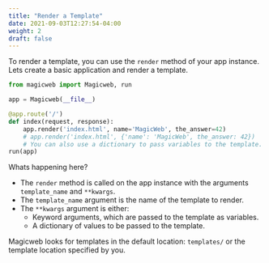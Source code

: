 ```yaml
---
title: "Render a Template"
date: 2021-09-03T12:27:54-04:00
weight: 2
draft: false
---
```


To render a template, you can use the `render` method of your app instance. Lets create a basic application and render a template.

```python
from magicweb import Magicweb, run

app = Magicweb(__file__)

@app.route('/')
def index(request, response):
    app.render('index.html', name='MagicWeb', the_answer=42)
    # app.render('index.html', {'name': 'MagicWeb', the_answer: 42})
    # You can also use a dictionary to pass variables to the template.
run(app)
```

Whats happening here?

* The `render` method is called on the app instance with the arguments `template_name` and `**kwargs`.
* The `template_name` argument is the name of the template to render.
* The `**kwargs` argument is either:
  * Keyword arguments, which are passed to the template as variables.
  * A dictionary of values to be passed to the template.

Magicweb looks for templates in the default location: `templates/` or the template location specified by you.
